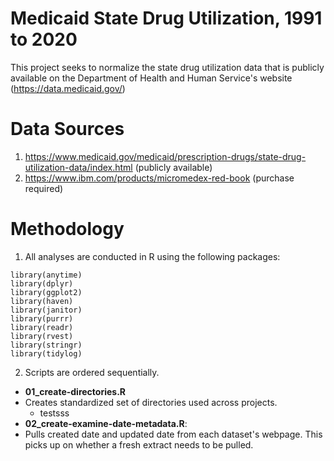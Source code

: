 # Medicaid State Drug Utilization, 1991 to 2020

This project seeks to normalize the state drug utilization data that is publicly available on the Department of Health and Human Service's website (https://data.medicaid.gov/)

# Data Sources

1. https://www.medicaid.gov/medicaid/prescription-drugs/state-drug-utilization-data/index.html (publicly available)
2. https://www.ibm.com/products/micromedex-red-book (purchase required)

# Methodology

1. All analyses are conducted in R using the following packages: 
```
library(anytime)
library(dplyr)
library(ggplot2)
library(haven)
library(janitor)
library(purrr)
library(readr)
library(rvest)
library(stringr)
library(tidylog)
```
2. Scripts are ordered sequentially.
- **01_create-directories.R** 
 - Creates standardized set of directories used across projects.
   - testsss
- **02_create-examine-date-metadata.R**: 
 - Pulls created date and updated date from each dataset's webpage. This picks up on whether a fresh extract needs to be pulled.
